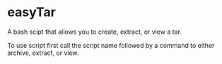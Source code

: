 # easyTar
A bash scipt that allows you to create, extract, or view a tar.

To use script first call the script name followed by a command to either archive, extract, or view.


